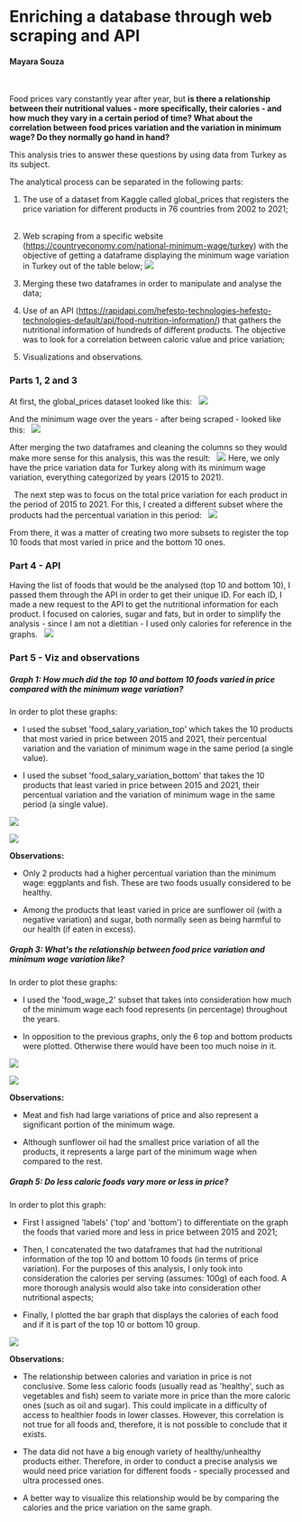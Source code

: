 # Enriching a database through web scraping and API
#### Mayara Souza
&nbsp;

Food prices vary constantly year after year, but **is there a relationship between their nutritional values - more specifically, their calories - and how much they vary in a certain period of time? What about the correlation between food prices variation and the variation in minimum wage? Do they normally go hand in hand?**  

This analysis tries to answer these questions by using data from Turkey as its subject. 

The analytical process can be separated in the following parts:

1. The use of a dataset from Kaggle called global_prices that registers the price variation for different products in 76 countries from 2002 to 2021;  
&nbsp; 

2. Web scraping from a specific website (https://countryeconomy.com/national-minimum-wage/turkey) with the objective of getting a dataframe displaying the minimum wage variation in Turkey out of the table below;
   ![](images/web_scraping_table.jpg)

3. Merging these two dataframes in order to manipulate and analyse the data; 
   &nbsp;
4. Use of an API (https://rapidapi.com/hefesto-technologies-hefesto-technologies-default/api/food-nutrition-information/) that gathers the nutritional information of hundreds of different products. The objective was to look for a correlation between caloric value and price variation;
   &nbsp;
5. Visualizations and observations. 
&nbsp; 

### Parts 1, 2 and 3

At first, the global_prices dataset looked like this:
&nbsp; 
![](images/global_prices_df.jpg)

And the minimum wage over the years - after being scraped - looked like this:
&nbsp; 
![](images/web_scraping_df.jpg)

After merging the two dataframes and cleaning the columns so they would make more sense for this analysis, this was the result:
&nbsp; 
![](images/merged_cleaned_dfs.jpg)
Here, we only have the price variation data for Turkey along with its minimum wage variation, everything categorized by years (2015 to 2021).

&nbsp; 
The next step was to focus on the total price variation for each product in the period of 2015 to 2021. For this, I created a different subset where the products had the percentual variation in this period:
&nbsp; 
![](images/price_var.jpg)

From there, it was a matter of creating two more subsets to register the top 10 foods that most varied in price and the bottom 10 ones.

### Part 4 - API

Having the list of foods that would be the analysed (top 10 and bottom 10), I passed them through the API in order to get their unique ID. For each ID, I made a new request to the API to get the nutritional information for each product. I focused on calories, sugar and fats, but in order to simplify the analysis - since I am not a dietitian - I used only calories for reference in the graphs.
&nbsp;
![](images/api_df.jpg)

### Part 5 - Viz and observations

##### Graph 1: How much did the top 10 and bottom 10 foods varied in price compared with the minimum wage variation?

In order to plot these graphs:  

- I used the subset 'food_salary_variation_top' which takes the 10 products that most varied in price between 2015 and 2021, their percentual variation and the variation of minimum wage in the same period (a single value).  

- I used the subset 'food_salary_variation_bottom' that takes the 10 products that least varied in price between 2015 and 2021, their percentual variation and the variation of minimum wage in the same period (a single value).
  
![](images/fig1.jpeg)

![](images/fig5.jpeg)

**Observations:**

- Only 2 products had a higher percentual variation than the minimum wage: eggplants and fish. These are two foods usually considered to be healthy.

- Among the products that least varied in price are sunflower oil (with a negative variation) and sugar, both normally seen as being harmful to our health (if eaten in excess).

##### Graph 3:  What's the relationship between food price variation and minimum wage variation like?

In order to plot these graphs:

- I used the 'food_wage_2' subset that takes into consideration how much of the minimum wage each food represents (in percentage) throughout the years.

- In opposition to the previous graphs, only the 6 top and bottom products were plotted. Otherwise there would have been too much noise in it.



![](images/fig3.jpeg)


![](images/fig2.jpeg)

**Observations:**

- Meat and fish had large variations of price and also represent a significant portion of the minimum wage.

- Although sunflower oil had the smallest price variation of all the products, it represents a large part of the minimum wage when compared to the rest.

##### Graph 5: Do less caloric foods vary more or less in price?

In order to plot this graph: 

- First I assigned 'labels' ('top' and 'bottom') to differentiate on the graph the foods that varied more and less in price between 2015 and 2021;

- Then, I concatenated the two dataframes that had the nutritional information of the top 10 and bottom 10 foods (in terms of price variation). For the purposes of this analysis, I only took into consideration the calories per serving (assumes: 100g) of each food. A more thorough analysis would also take into consideration other nutritional aspects;  

- Finally, I plotted the bar graph that displays the calories of each food and if it is part of the top 10 or bottom 10 group.

![](images/fig4.jpeg)


**Observations:**

- The relationship between calories and variation in price is not conclusive. Some less caloric foods (usually read as 'healthy', such as vegetables and fish) seem to variate more in price than the more caloric ones (such as oil and sugar). This could implicate in a difficulty of access to healthier foods in lower classes. However, this correlation is not true for all foods and, therefore, it is not possible to conclude that it exists.  
- The data did not have a big enough variety of healthy/unhealthy products either. Therefore, in order to conduct a precise analysis we would need price variation for different foods - specially processed and ultra processed ones.

- A better way to visualize this relationship would be by comparing the calories and the price variation on the same graph.
